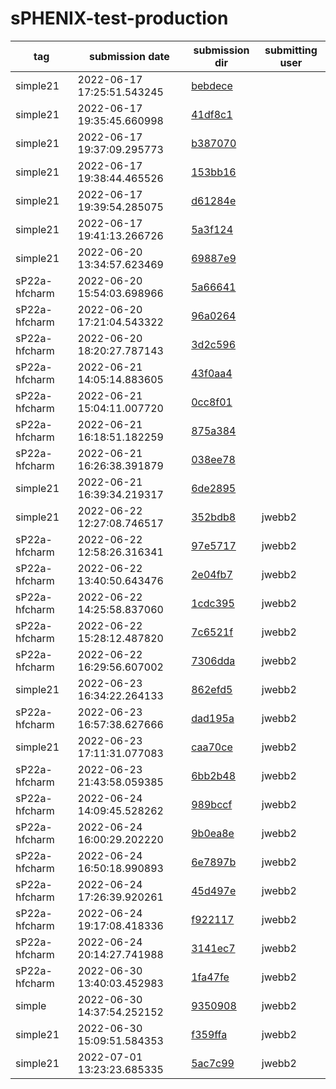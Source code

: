 # sPHENIX-test-production
|tag     |submission date   |submission dir    | submitting user |
|--------|------------------|------------------|-----------------|
|simple21|2022-06-17 17:25:51.543245|[bebdece](https://github.com/klendathu2k/sPHENIX-test-production/tree/bebdece/simple21)||
|simple21|2022-06-17 19:35:45.660998|[41df8c1](https://github.com/klendathu2k/sPHENIX-test-production/tree/41df8c1/simple21)||
|simple21|2022-06-17 19:37:09.295773|[b387070](https://github.com/klendathu2k/sPHENIX-test-production/tree/b387070/simple21)||
|simple21|2022-06-17 19:38:44.465526|[153bb16](https://github.com/klendathu2k/sPHENIX-test-production/tree/153bb16/simple21)||
|simple21|2022-06-17 19:39:54.285075|[d61284e](https://github.com/klendathu2k/sPHENIX-test-production/tree/d61284e/simple21)||
|simple21|2022-06-17 19:41:13.266726|[5a3f124](https://github.com/klendathu2k/sPHENIX-test-production/tree/5a3f124/simple21)||
|simple21|2022-06-20 13:34:57.623469|[69887e9](https://github.com/klendathu2k/sPHENIX-test-production/tree/69887e9/simple21)||
|sP22a-hfcharm|2022-06-20 15:54:03.698966|[5a66641](https://github.com/klendathu2k/sPHENIX-test-production/tree/5a66641/sP22a-hfcharm)||
|sP22a-hfcharm|2022-06-20 17:21:04.543322|[96a0264](https://github.com/klendathu2k/sPHENIX-test-production/tree/96a0264/sP22a-hfcharm)||
|sP22a-hfcharm|2022-06-20 18:20:27.787143|[3d2c596](https://github.com/klendathu2k/sPHENIX-test-production/tree/3d2c596/sP22a-hfcharm)||
|sP22a-hfcharm|2022-06-21 14:05:14.883605|[43f0aa4](https://github.com/klendathu2k/sPHENIX-test-production/tree/43f0aa4/sP22a-hfcharm)||
|sP22a-hfcharm|2022-06-21 15:04:11.007720|[0cc8f01](https://github.com/klendathu2k/sPHENIX-test-production/tree/0cc8f01/sP22a-hfcharm)||
|sP22a-hfcharm|2022-06-21 16:18:51.182259|[875a384](https://github.com/klendathu2k/sPHENIX-test-production/tree/875a384/sP22a-hfcharm)||
|sP22a-hfcharm|2022-06-21 16:26:38.391879|[038ee78](https://github.com/klendathu2k/sPHENIX-test-production/tree/038ee78/sP22a-hfcharm)||
|simple21|2022-06-21 16:39:34.219317|[6de2895](https://github.com/klendathu2k/sPHENIX-test-production/tree/6de2895/simple21)||
|simple21|2022-06-22 12:27:08.746517|[352bdb8](https://github.com/klendathu2k/sPHENIX-test-production/tree/352bdb8/simple21)|jwebb2|
|sP22a-hfcharm|2022-06-22 12:58:26.316341|[97e5717](https://github.com/klendathu2k/sPHENIX-test-production/tree/97e5717/sP22a-hfcharm)|jwebb2|
|sP22a-hfcharm|2022-06-22 13:40:50.643476|[2e04fb7](https://github.com/klendathu2k/sPHENIX-test-production/tree/2e04fb7/sP22a-hfcharm)|jwebb2|
|sP22a-hfcharm|2022-06-22 14:25:58.837060|[1cdc395](https://github.com/klendathu2k/sPHENIX-test-production/tree/1cdc395/sP22a-hfcharm)|jwebb2|
|sP22a-hfcharm|2022-06-22 15:28:12.487820|[7c6521f](https://github.com/klendathu2k/sPHENIX-test-production/tree/7c6521f/sP22a-hfcharm)|jwebb2|
|sP22a-hfcharm|2022-06-22 16:29:56.607002|[7306dda](https://github.com/klendathu2k/sPHENIX-test-production/tree/7306dda/sP22a-hfcharm)|jwebb2|
|simple21|2022-06-23 16:34:22.264133|[862efd5](https://github.com/klendathu2k/sPHENIX-test-production/tree/862efd5/simple21)|jwebb2|
|sP22a-hfcharm|2022-06-23 16:57:38.627666|[dad195a](https://github.com/klendathu2k/sPHENIX-test-production/tree/dad195a/sP22a-hfcharm)|jwebb2|
|simple21|2022-06-23 17:11:31.077083|[caa70ce](https://github.com/klendathu2k/sPHENIX-test-production/tree/caa70ce/simple21)|jwebb2|
|sP22a-hfcharm|2022-06-23 21:43:58.059385|[6bb2b48](https://github.com/klendathu2k/sPHENIX-test-production/tree/6bb2b48/sP22a-hfcharm)|jwebb2|
|sP22a-hfcharm|2022-06-24 14:09:45.528262|[989bccf](https://github.com/klendathu2k/sPHENIX-test-production/tree/989bccf/sP22a-hfcharm)|jwebb2|
|sP22a-hfcharm|2022-06-24 16:00:29.202220|[9b0ea8e](https://github.com/klendathu2k/sPHENIX-test-production/tree/9b0ea8e/sP22a-hfcharm)|jwebb2|
|sP22a-hfcharm|2022-06-24 16:50:18.990893|[6e7897b](https://github.com/klendathu2k/sPHENIX-test-production/tree/6e7897b/sP22a-hfcharm)|jwebb2|
|sP22a-hfcharm|2022-06-24 17:26:39.920261|[45d497e](https://github.com/klendathu2k/sPHENIX-test-production/tree/45d497e/sP22a-hfcharm)|jwebb2|
|sP22a-hfcharm|2022-06-24 19:17:08.418336|[f922117](https://github.com/klendathu2k/sPHENIX-test-production/tree/f922117/sP22a-hfcharm)|jwebb2|
|sP22a-hfcharm|2022-06-24 20:14:27.741988|[3141ec7](https://github.com/klendathu2k/sPHENIX-test-production/tree/3141ec7/sP22a-hfcharm)|jwebb2|
|sP22a-hfcharm|2022-06-30 13:40:03.452983|[1fa47fe](https://github.com/klendathu2k/sPHENIX-test-production/tree/1fa47fe/sP22a-hfcharm)|jwebb2|
|simple|2022-06-30 14:37:54.252152|[9350908](https://github.com/klendathu2k/sPHENIX-test-production/tree/9350908/simple)|jwebb2|
|simple21|2022-06-30 15:09:51.584353|[f359ffa](https://github.com/klendathu2k/sPHENIX-test-production/tree/f359ffa/simple21)|jwebb2|
|simple21|2022-07-01 13:23:23.685335|[5ac7c99](https://github.com/klendathu2k/sPHENIX-test-production/tree/5ac7c99/simple21)|jwebb2|
